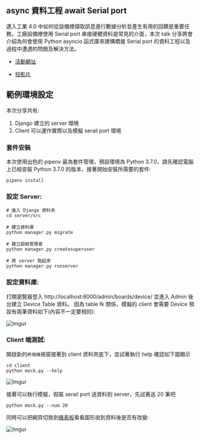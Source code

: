 ## async 資料工程 await Serial port


邁入工業 4.0 中如何從設備裡擷取訊息進行數據分析並產生有用的回饋是重要任務。工廠設備裡使用 Serial port 串接硬體資料是常見的介面，本次 talk 分享將會介紹為何會使用 Python asyncio 函式庫來建構橋接 Serial port 的資料工程以及過程中遭遇的問題及解決方法。


+ [活動網址](https://www.meetup.com/Kaohsiung-Python-Meetup/events/254619272/?rv=ea1_v2&_xtd=gatlbWFpbF9jbGlja9oAJDE1Y2VjOGVhLTJlMGEtNGM3MS05YmRlLTQ4MDZhOWI0ZTEwZg)

+ [投影片](https://slides.com/chairco/async_await_serialport/)


## 範例環境設定


本次分享共有: 

1. Django 建立的 server 環境
2. Client 可以運作實際以及模擬 serail port 環境


### 套件安裝

本次使用出色的 pipenv 最為套件管理，預設環境為 Python 3.7.0，請先確認電腦上已經安裝 Python 3.7.0 的版本，接著開始安裝所需要的套件:

```
pipenv install
```

### 設定 Server:

```
# 進入 Django 資料夾
cd server/src

# 建立資料庫
python manager.py migrate

# 建立超級管理者
python manager.py createsuperuser

# 將 server 跑起來
python manager.py runserver
```


### 設定資料庫:

打開瀏覽器登入 http://localhost:8000/admin/boards/device/ 並進入 Admin 後台建立 Device Table 資料。
因為 table fk 關係，模擬的 client 會需要 Device 預設有兩筆資料如下(內容不一定要相同):

![Imgur](https://i.imgur.com/h6qmhOr.png)


### Client 端測試:

開啟新的`終端機`視窗接著到 client 資料夾底下，並試著執行 help 確認如下圖顯示

```
cd client
python mock.py --help
```

![Imgur](https://i.imgur.com/Sp4kvys.png)


接著可以執行模擬，假裝 serail port 送資料到 server，先試著送 20 筆吧

```
python mock.py --num 20
```

同時可以把網頁切換到[儀表板](http://localhost:8000/boards/dashboard/)看看圖形收到資料後是否有改變: 

![Imgur](https://i.imgur.com/TMVlvzw.gifv)